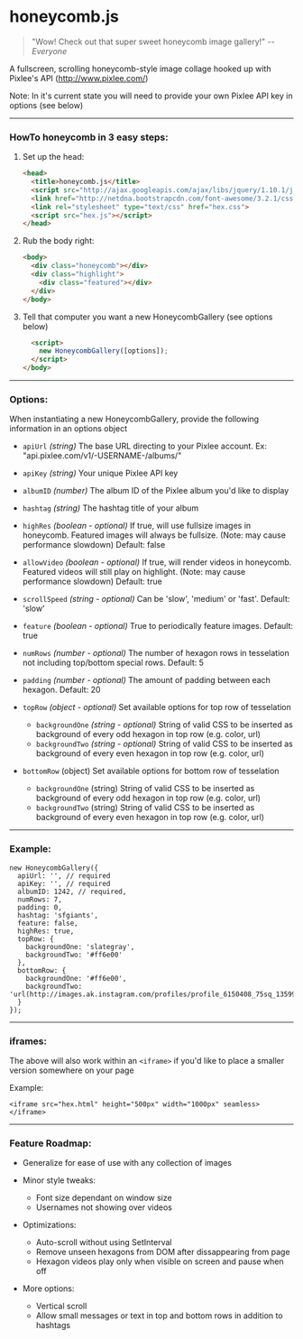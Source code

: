 honeycomb.js
============

>"Wow! Check out that super sweet honeycomb image gallery!" <cite>--Everyone</cite>

A fullscreen, scrolling honeycomb-style image collage hooked up with Pixlee's API (http://www.pixlee.com/)

Note: In it's current state you will need to provide your own Pixlee API key in options (see below)

---
### HowTo honeycomb in 3 easy steps:

1. Set up the head:

    ```html
    <head>
      <title>honeycomb.js</title>
      <script src="http://ajax.googleapis.com/ajax/libs/jquery/1.10.1/jquery.min.js"></script>
      <link href="http://netdna.bootstrapcdn.com/font-awesome/3.2.1/css/font-awesome.css" rel="stylesheet">
      <link rel="stylesheet" type="text/css" href="hex.css">
      <script src="hex.js"></script>
    </head>
    ```

2. Rub the body right:

    ```html
    <body>
      <div class="honeycomb"></div>
      <div class="highlight">
        <div class="featured"></div>
      </div>
    </body>
    ```

3. Tell that computer you want a new HoneycombGallery (see options below)

    ```html
      <script>
        new HoneycombGallery([options]);
      </script>
    </body>
    ```

---
### Options:

When instantiating a new HoneycombGallery, provide the following information in an options object

- `apiUrl` *(string)* The base URL directing to your Pixlee account. Ex: "api.pixlee.com/v1/-USERNAME-/albums/"

- `apiKey` *(string)* Your unique Pixlee API key

- `albumID` *(number)* The album ID of the Pixlee album you'd like to display

- `hashtag` *(string)* The hashtag title of your album

- `highRes` *(boolean - optional)* If true, will use fullsize images in honeycomb. Featured images will always be fullsize. (Note: may cause performance slowdown) Default: false

- `allowVideo` *(boolean - optional)* If true, will render videos in honeycomb. Featured videos will still play on highlight. (Note: may cause performance slowdown) Default: true

- `scrollSpeed` *(string - optional)* Can be 'slow', 'medium' or 'fast'. Default: 'slow'

- `feature` *(boolean - optional)* True to periodically feature images. Default: true

- `numRows` *(number - optional)* The number of hexagon rows in tesselation not including top/bottom special rows. Default: 5

- `padding` *(number - optional)* The amount of padding between each hexagon. Default: 20

- `topRow` *(object - optional)* Set available options for top row of tesselation
  - `backgroundOne` *(string - optional)* String of valid CSS to be inserted as background of every odd hexagon in top row (e.g. color, url)
  - `backgroundTwo` *(string - optional)* String of valid CSS to be inserted as background of every even hexagon in top row (e.g. color, url)

- `bottomRow` (object) Set available options for bottom row of tesselation
  - `backgroundOne` (string) String of valid CSS to be inserted as background of every odd hexagon in top row (e.g. color, url)
  - `backgroundTwo` (string) String of valid CSS to be inserted as background of every even hexagon in top row (e.g. color, url)

---
### Example:

    new HoneycombGallery({
      apiUrl: '', // required
      apiKey: '', // required
      albumID: 1242, // required,
      numRows: 7,
      padding: 0,
      hashtag: 'sfgiants',
      feature: false,
      highRes: true,
      topRow: {
        backgroundOne: 'slategray',
        backgroundTwo: '#ff6e00'
      },
      bottomRow: {
        backgroundOne: '#ff6e00',
        backgroundTwo: 'url(http://images.ak.instagram.com/profiles/profile_6150408_75sq_1359997984.jpg)',
      }
    });

---
### iframes:

The above will also work within an `<iframe>` if you'd like to place a smaller version somewhere on your page

Example:

    <iframe src="hex.html" height="500px" width="1000px" seamless></iframe>

---
### Feature Roadmap:

- Generalize for ease of use with any collection of images

- Minor style tweaks:
  - Font size dependant on window size
  - Usernames not showing over videos

- Optimizations:
  - Auto-scroll without using SetInterval
  - Remove unseen hexagons from DOM after dissappearing from page
  - Hexagon videos play only when visible on screen and pause when off

- More options:
  - Vertical scroll
  - Allow small messages or text in top and bottom rows in addition to hashtags
